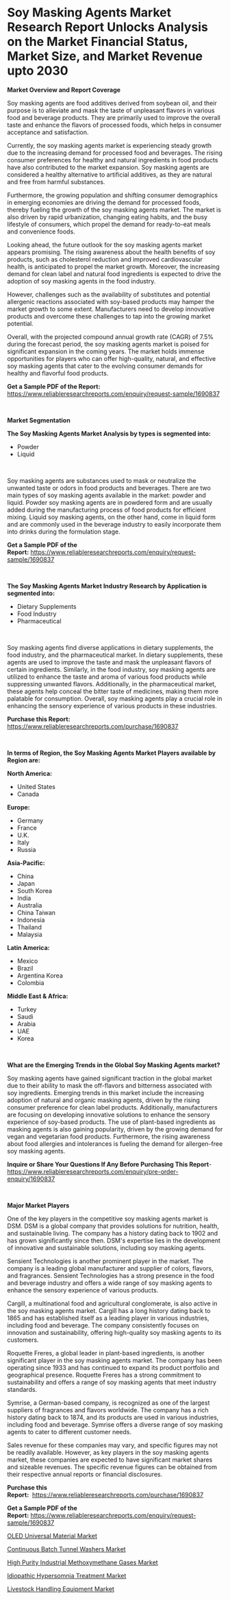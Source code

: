 <p><h1>Soy Masking Agents Market Research Report Unlocks Analysis on the Market Financial Status, Market Size, and Market Revenue upto 2030</h1></p><p><strong>Market Overview and Report Coverage</strong></p>
<p><p>Soy masking agents are food additives derived from soybean oil, and their purpose is to alleviate and mask the taste of unpleasant flavors in various food and beverage products. They are primarily used to improve the overall taste and enhance the flavors of processed foods, which helps in consumer acceptance and satisfaction.</p><p>Currently, the soy masking agents market is experiencing steady growth due to the increasing demand for processed food and beverages. The rising consumer preferences for healthy and natural ingredients in food products have also contributed to the market expansion. Soy masking agents are considered a healthy alternative to artificial additives, as they are natural and free from harmful substances.</p><p>Furthermore, the growing population and shifting consumer demographics in emerging economies are driving the demand for processed foods, thereby fueling the growth of the soy masking agents market. The market is also driven by rapid urbanization, changing eating habits, and the busy lifestyle of consumers, which propel the demand for ready-to-eat meals and convenience foods.</p><p>Looking ahead, the future outlook for the soy masking agents market appears promising. The rising awareness about the health benefits of soy products, such as cholesterol reduction and improved cardiovascular health, is anticipated to propel the market growth. Moreover, the increasing demand for clean label and natural food ingredients is expected to drive the adoption of soy masking agents in the food industry.</p><p>However, challenges such as the availability of substitutes and potential allergenic reactions associated with soy-based products may hamper the market growth to some extent. Manufacturers need to develop innovative products and overcome these challenges to tap into the growing market potential.</p><p>Overall, with the projected compound annual growth rate (CAGR) of 7.5% during the forecast period, the soy masking agents market is poised for significant expansion in the coming years. The market holds immense opportunities for players who can offer high-quality, natural, and effective soy masking agents that cater to the evolving consumer demands for healthy and flavorful food products.</p></p>
<p><strong>Get a Sample PDF of the Report:</strong> <a href="https://www.reliableresearchreports.com/enquiry/request-sample/1690837">https://www.reliableresearchreports.com/enquiry/request-sample/1690837</a></p>
<p>&nbsp;</p>
<p><strong>Market Segmentation</strong></p>
<p><strong>The Soy Masking Agents Market Analysis by types is segmented into:</strong></p>
<p><ul><li>Powder</li><li>Liquid</li></ul></p>
<p>&nbsp;</p>
<p><p>Soy masking agents are substances used to mask or neutralize the unwanted taste or odors in food products and beverages. There are two main types of soy masking agents available in the market: powder and liquid. Powder soy masking agents are in powdered form and are usually added during the manufacturing process of food products for efficient mixing. Liquid soy masking agents, on the other hand, come in liquid form and are commonly used in the beverage industry to easily incorporate them into drinks during the formulation stage.</p></p>
<p><strong>Get a Sample PDF of the Report:</strong>&nbsp;<a href="https://www.reliableresearchreports.com/enquiry/request-sample/1690837">https://www.reliableresearchreports.com/enquiry/request-sample/1690837</a></p>
<p>&nbsp;</p>
<p><strong>The Soy Masking Agents Market Industry Research by Application is segmented into:</strong></p>
<p><ul><li>Dietary Supplements</li><li>Food Industry</li><li>Pharmaceutical</li></ul></p>
<p>&nbsp;</p>
<p><p>Soy masking agents find diverse applications in dietary supplements, the food industry, and the pharmaceutical market. In dietary supplements, these agents are used to improve the taste and mask the unpleasant flavors of certain ingredients. Similarly, in the food industry, soy masking agents are utilized to enhance the taste and aroma of various food products while suppressing unwanted flavors. Additionally, in the pharmaceutical market, these agents help conceal the bitter taste of medicines, making them more palatable for consumption. Overall, soy masking agents play a crucial role in enhancing the sensory experience of various products in these industries.</p></p>
<p><strong>Purchase this Report:</strong>&nbsp; <a href="https://www.reliableresearchreports.com/purchase/1690837">https://www.reliableresearchreports.com/purchase/1690837</a></p>
<p>&nbsp;</p>
<p><strong>In terms of Region, the Soy Masking Agents Market Players available by Region are:</strong></p>
<p>
    <p> <strong> North America: </strong>
        <ul>
            <li>United States</li>
            <li>Canada</li>
        </ul>
        </p> 
    <p> <strong> Europe: </strong>
        <ul>
            <li>Germany</li>
            <li>France</li>
            <li>U.K.</li>
            <li>Italy</li>
            <li>Russia</li>
        </ul>
        </p> 
    <p> <strong> Asia-Pacific: </strong>
        <ul>
            <li>China</li>
            <li>Japan</li>
            <li>South Korea</li>
            <li>India</li>
            <li>Australia</li>
            <li>China Taiwan</li>
            <li>Indonesia</li>
            <li>Thailand</li>
            <li>Malaysia</li>
        </ul>
        </p> 
    <p> <strong> Latin America: </strong>
        <ul>
            <li>Mexico</li>
            <li>Brazil</li>
            <li>Argentina Korea</li>
            <li>Colombia</li>
        </ul>
        </p> 
    <p> <strong> Middle East & Africa: </strong>
        <ul>
            <li>Turkey</li>
            <li>Saudi</li>
            <li>Arabia</li>
            <li>UAE</li>
            <li>Korea</li>
        </ul>
    </p>
    </p>
<p>&nbsp;</p>
<p><strong>What are the Emerging Trends in the Global Soy Masking Agents market?</strong></p>
<p><p>Soy masking agents have gained significant traction in the global market due to their ability to mask the off-flavors and bitterness associated with soy ingredients. Emerging trends in this market include the increasing adoption of natural and organic masking agents, driven by the rising consumer preference for clean label products. Additionally, manufacturers are focusing on developing innovative solutions to enhance the sensory experience of soy-based products. The use of plant-based ingredients as masking agents is also gaining popularity, driven by the growing demand for vegan and vegetarian food products. Furthermore, the rising awareness about food allergies and intolerances is fueling the demand for allergen-free soy masking agents.</p></p>
<p><strong>Inquire or Share Your Questions If Any Before Purchasing This Report</strong>- <a href="https://www.reliableresearchreports.com/enquiry/pre-order-enquiry/1690837">https://www.reliableresearchreports.com/enquiry/pre-order-enquiry/1690837</a></p>
<p>&nbsp;</p>
<p><strong>Major Market Players</strong></p>
<p><p>One of the key players in the competitive soy masking agents market is DSM. DSM is a global company that provides solutions for nutrition, health, and sustainable living. The company has a history dating back to 1902 and has grown significantly since then. DSM's expertise lies in the development of innovative and sustainable solutions, including soy masking agents.</p><p>Sensient Technologies is another prominent player in the market. The company is a leading global manufacturer and supplier of colors, flavors, and fragrances. Sensient Technologies has a strong presence in the food and beverage industry and offers a wide range of soy masking agents to enhance the sensory experience of various products.</p><p>Cargill, a multinational food and agricultural conglomerate, is also active in the soy masking agents market. Cargill has a long history dating back to 1865 and has established itself as a leading player in various industries, including food and beverage. The company consistently focuses on innovation and sustainability, offering high-quality soy masking agents to its customers.</p><p>Roquette Freres, a global leader in plant-based ingredients, is another significant player in the soy masking agents market. The company has been operating since 1933 and has continued to expand its product portfolio and geographical presence. Roquette Freres has a strong commitment to sustainability and offers a range of soy masking agents that meet industry standards.</p><p>Symrise, a German-based company, is recognized as one of the largest suppliers of fragrances and flavors worldwide. The company has a rich history dating back to 1874, and its products are used in various industries, including food and beverage. Symrise offers a diverse range of soy masking agents to cater to different customer needs.</p><p>Sales revenue for these companies may vary, and specific figures may not be readily available. However, as key players in the soy masking agents market, these companies are expected to have significant market shares and sizeable revenues. The specific revenue figures can be obtained from their respective annual reports or financial disclosures.</p></p>
<p><strong>Purchase this Report:</strong>&nbsp;&nbsp;<a href="https://www.reliableresearchreports.com/purchase/1690837">https://www.reliableresearchreports.com/purchase/1690837</a></p>
<p></p>
<p><strong>Get a Sample PDF of the Report:</strong>&nbsp;<a href="https://www.reliableresearchreports.com/enquiry/request-sample/1690837">https://www.reliableresearchreports.com/enquiry/request-sample/1690837</a></p>
<p><p><a href="https://github.com/mabutironaldo/Market-Research-Report-List-1/blob/main/oled-universal-material-market.md">OLED Universal Material Market</a></p><p><a href="https://medium.com/@s40138378/continuous-batch-tunnel-washers-market-size-market-outlook-and-market-forecast-2023-to-2030-6ba2599d71fb">Continuous Batch Tunnel Washers Market</a></p><p><a href="https://medium.com/@santosh99915121/high-purity-industrial-methoxymethane-gases-market-analysis-and-sze-forecasted-for-period-from-2023-2b4474ef608e">High Purity Industrial Methoxymethane Gases Market</a></p><p><a href="https://www.linkedin.com/pulse/idiopathic-hypersomnia-treatment-market-size-growth-7uvtc/">Idiopathic Hypersomnia Treatment Market</a></p><p><a href="https://github.com/castoriffic/Market-Research-Report-List-1/blob/main/livestock-handling-equipment-market.md">Livestock Handling Equipment Market</a></p></p>